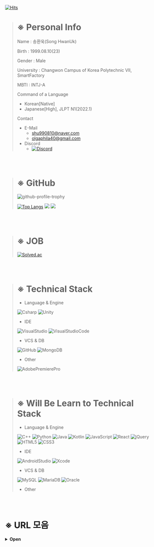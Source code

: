 [![Hits](https://hits.seeyoufarm.com/api/count/incr/badge.svg?url=https%3A%2F%2Fgithub.com%2FUgee0810%2Fhit-counter&count_bg=%23626262&title_bg=%23000000&icon=github.svg&icon_color=%23FFFFFF&title=Ugee0810&edge_flat=false)](https://hits.seeyoufarm.com)


> # ※ Personal Info
> Name : 송환욱(Song HwanUk)
> 
> Birth : 1999.08.10(23)
> 
> Gender : Male
> 
> University : Changwon Campus of Korea Polytechnic Ⅶ, SmartFactory
> 
> MBTI : INTJ-A
> 
> Command of a Language
> - Korean[Native]
> - Japanese[High], JLPT N1(2022.1)
> 
> Contact
> - E-Mail
>   - shu990810@naver.com
>   - olgaphila40@gmail.com
> - Discord
>   - [![Discord](https://discord.c99.nl/widget/theme-4/742324810863870052.png)](http://discord.com/users/742324810863870052)

<br>
<br>

> # ※ GitHub
> ![github-profile-trophy](https://github-profile-trophy.vercel.app/?username=ugee0810&theme=onedark)
> 
> [![Top Langs](https://github-readme-stats.vercel.app/api/top-langs/?username=ugee0810)](https://github.com/anuraghazra/github-readme-stats)
> <img src="https://activity-graph.herokuapp.com/graph?username=ugee0810&theme=github)](https://github.com/ashutosh00710/github-readme-activity-graph">
> <img src="https://github-readme-stats.vercel.app/api?username=ugee0810&bg_color=30,e96443,904e95&title_color=fff&text_color=fff">

<br>
<br>

> # ※ JOB
> [![Solved.ac](http://mazassumnida.wtf/api/generate_badge?boj=shu990810)](https://solved.ac/shu990810)

<br>
<br>

> # ※ Technical Stack
> - Language & Engine
> 
> ![Csharp](https://img.shields.io/badge/C＃-000000?style=flat-square&logo=Csharp&logoColor=white)
> ![Unity](https://img.shields.io/badge/Unity-000000?style=flat-square&logo=Unity&logoColor=white)
> 
> - IDE
> 
> ![VisualStudio](https://img.shields.io/badge/VisualStudio-000000?style=flat-square&logo=VisualStudio&logoColor=white)
> ![VisualStudioCode](https://img.shields.io/badge/VisualStudioCode-000000?style=flat-square&logo=VisualStudioCode&logoColor=white)
> 
> - VCS & DB
> 
> ![GitHub](https://img.shields.io/badge/GitHub-000000?style=flat-square&logo=GitHub&logoColor=white)
> ![MongoDB](https://img.shields.io/badge/MongoDB-000000?style=flat-square&logo=MongoDB&logoColor=white)
> 
> - Other
> 
> ![AdobePremierePro](https://img.shields.io/badge/AdobePremierePro-000000?style=flat-square&logo=AdobePremierePro&logoColor=white)

<br>
<br>

> # ※ Will Be Learn to Technical Stack
> - Language & Engine
> 
> ![C++](https://img.shields.io/badge/C++-000000?style=flat-square&logo=C++&logoColor=white)
> ![Python](https://img.shields.io/badge/Python-000000?style=flat-square&logo=Python&logoColor=white)
> ![Java](https://img.shields.io/badge/Java-000000?style=flat-square&logo=Java&logoColor=white)
> ![Kotlin](https://img.shields.io/badge/Kotlin-000000?style=flat-square&logo=Kotlin&logoColor=white)
> ![JavaScript](https://img.shields.io/badge/JavaScript-000000?style=flat-square&logo=JavaScript&logoColor=white)
> ![React](https://img.shields.io/badge/React-000000?style=flat-square&logo=React&logoColor=white)
> ![jQuery](https://img.shields.io/badge/jQuery-000000?style=flat-square&logo=jQuery&logoColor=white)
> ![HTML5](https://img.shields.io/badge/HTML5-000000?style=flat-square&logo=HTML5&logoColor=white)
> ![CSS3](https://img.shields.io/badge/CSS3-000000?style=flat-square&logo=CSS3&logoColor=white)
> 
> - IDE
> 
> ![AndroidStudio](https://img.shields.io/badge/AndroidStudio-000000?style=flat-square&logo=AndroidStudio&logoColor=white)
> ![Xcode](https://img.shields.io/badge/Xcode-000000?style=flat-square&logo=Xcode&logoColor=white)
> 
> - VCS & DB
> 
> ![MySQL](https://img.shields.io/badge/MySQL-000000?style=flat-square&logo=MySQL&logoColor=white)
> ![MariaDB](https://img.shields.io/badge/MariaDB-000000?style=flat-square&logo=MariaDB&logoColor=white)
> ![Oracle](https://img.shields.io/badge/Oracle-000000?style=flat-square&logo=Oracle&logoColor=white)
> 
> - Other

<br>
<br>

# ※ URL 모음
<details>
<summary><b>Open</b></summary>

※ 이론 & 교양
- [22-06-27: [okky.kr]어떻게 공부할까? 프로그래머를 위한 공부론](https://okky.kr/article/398880)
- [22-06-27: 유니티, 증강현실 앱개발 런칭기(iOS, Android)](https://brunch.co.kr/@chickenmoim/18)
- [22-06-29: 아무도 가르쳐 주지 않는 것](https://velog.io/@mowinckel/%EC%95%84%EB%AC%B4%EB%8F%84-%EA%B0%80%EB%A5%B4%EC%B3%90-%EC%A3%BC%EC%A7%80-%EC%95%8A%EB%8A%94-%EA%B2%83)
- [22-06-29: [okky.kr]초보 개발자를 위한 스택트레이스 읽는 법](https://okky.kr/article/338405)
- [[Youtube - 이민석 작가]한국에서 소프트웨어 엔지니어로 성공하는 법](https://youtu.be/mKGhBtQI1iA)
- [[okky.kr]면접에서 들었던 & 했던 질문들](https://okky.kr/article/1255457)

※ 커리어 & 대회
- [메타버스 개발자 경진대회](https://www.metaversedev.kr/)
- [한국 컨텐츠 진흥원](https://www.kocca.kr/kocca/main.do)

※ 강의 사이트
- ALL(+ Massive Online Open Course)
  - [[Naver]boostcourse](https://www.boostcourse.org/opencourse)
  - [[Naver]edwith](https://www.edwith.org)
  - [WikiDocs](https://wikidocs.net)
  - [생활코딩](https://opentutorials.org/course/1)
  - [[pikurate]무료 개발 강의 모음](https://www.pikurate.com/pik/%EB%B0%B0%EC%9B%8C%EC%84%9C-%EB%82%A8-%EC%A3%BC%EB%8A%94-%EB%AC%B4%EB%A3%8C-%EA%B0%9C%EB%B0%9C-%EA%B0%95%EC%9D%98-%EB%AA%A8%EC%9D%8C?category=C%EC%96%B8%EC%96%B4)
- Theme
  - [[Unity]Unity Learn](https://learn.unity.com/)
  - [[Github ReadMe]MarkDown 문법](https://blog.naver.com/hunii123/222440191093)
  - [[Github ReadMe]Profile Banner, Badge](https://onlyfor-me-blog.tistory.com/328)
  - [[HTML5, CSS][Youtube - 얄팍한 코딩사전]제대로 파는 HTML & CSS 강좌 - 웹개발 퍼블리싱 끝장내기](https://youtu.be/TrC2x4N0XqY)
  
※ Cloud Storage & API
- [Firebase](https://firebase.google.com/?hl=ko)
- [Google Cloud](https://www.googleadservices.com/pagead/aclk?sa=L&ai=DChcSEwjb-cf81pr5AhUIrpYKHYD4B0MYABABGgJ0bA&ohost=www.google.com&cid=CAESbOD2-SDuCUisJDQaYDxWDKVWbKFgrtEygUoRlVLfA1v_gnW55tY24f8H2giWSPCeOpaJR-d6lBb7CjphdBbfJoKTLI3uBnEjuuVJLcqwZGs_YSz8QqEdQtv4x3jKN8dpJJfsQvQ3YKOQ2xjngA&sig=AOD64_16VYh82D5GwLzfNE2cdgVvWQ19bQ&q&adurl&ved=2ahUKEwiQy7_81pr5AhUSpVYBHVpTBeAQ0Qx6BAgFEAE)
- [Naver Cloud](https://www.ncloud.com/)
- [Amazon AWS](https://aws.amazon.com/ko/free/?all-free-tier.sort-by=item.additionalFields.SortRank&all-free-tier.sort-order=asc&awsf.Free%20Tier%20Types=*all&awsf.Free%20Tier%20Categories=categories%23compute&trk=84ad1b7a-e8a4-4edd-bc74-15704bf999e7&sc_channel=ps&s_kwcid=AL!4422!3!588924203277!e!!g!!aws%20%ED%81%B4%EB%9D%BC%EC%9A%B0%EB%93%9C&ef_id=Cj0KCQjwxIOXBhCrARIsAL1QFCZFHWHsKyutCJRaH4EN0n3QPv6g94MGlwcBLMDBDmhVU173c3U1mkMaAmjkEALw_wcB:G:s&s_kwcid=AL!4422!3!588924203277!e!!g!!aws%20%ED%81%B4%EB%9D%BC%EC%9A%B0%EB%93%9C)
- [PhotonEngine](https://www.photonengine.com/ko-KR/)

※ Modeling & Animations
- [turbosquid](https://www.turbosquid.com/ko/fbx-models)
- [cgtrader](https://www.cgtrader.com/free-3d-models)
- [myminifactory](https://www.myminifactory.com/)
- [mixamo](https://www.mixamo.com/#/)

※ 他
- [behance](https://www.behance.net/)
- [carbon](https://carbon.now.sh/)
- [simpleicons](https://simpleicons.org/)
  
</div>
</details>
